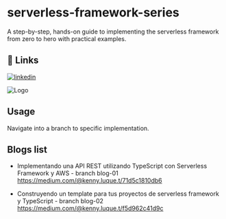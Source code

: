 
# serverless-framework-series

A step-by-step, hands-on guide to implementing the serverless framework from zero to hero with practical examples.


## 🔗 Links

[![linkedin](https://img.shields.io/badge/linkedin-0A66C2?style=for-the-badge&logo=linkedin&logoColor=white)](https://www.linkedin.com/in/kennyluquet/)



![Logo](https://camo.githubusercontent.com/47fc268f696afbfaf449142b409f40b983b7db6e3ab2ac13cd6d047aa1eab703/68747470733a2f2f73332e616d617a6f6e6177732e636f6d2f6173736574732e6769746875622e7365727665726c6573732f726561646d652d7365727665726c6573732d6672616d65776f726b2e676966)







    
## Usage

Navigate into a branch to specific implementation.


## Blogs list

- Implementando una API REST utilizando TypeScript con Serverless Framework y AWS - branch blog-01
    https://medium.com/@kenny.luque.t/71d5c1810db6

- Construyendo un template para tus proyectos de serverless framework y TypeScript - branch blog-02
    https://medium.com/@kenny.luque.t/f5d962c41d9c
